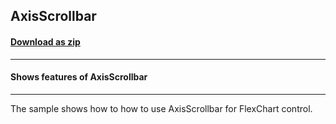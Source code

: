 ## AxisScrollbar
#### [Download as zip](https://grapecity.github.io/DownGit/#/home?url=https://github.com/GrapeCity/ComponentOne-WPF-Samples/tree/master/NET_6/Chart/AxisScrollbar)
____
#### Shows features of AxisScrollbar
____
The sample shows how to how to use AxisScrollbar for FlexChart control.
